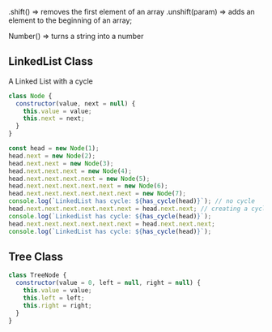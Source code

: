 
.shift() => removes the first element of an array
.unshift(param) => adds an element to the beginning of an array;

Number() => turns a string into a number

## LinkedList Class
A Linked List with a cycle

```Javascript
class Node {
  constructor(value, next = null) {
    this.value = value;
    this.next = next;
  }
}

const head = new Node(1);
head.next = new Node(2);
head.next.next = new Node(3);
head.next.next.next = new Node(4);
head.next.next.next.next = new Node(5);
head.next.next.next.next.next = new Node(6);
head.next.next.next.next.next.next = new Node(7);
console.log(`LinkedList has cycle: ${has_cycle(head)}`); // no cycle
head.next.next.next.next.next.next = head.next.next; // creating a cycle
console.log(`LinkedList has cycle: ${has_cycle(head)}`);
head.next.next.next.next.next.next = head.next.next.next; 
console.log(`LinkedList has cycle: ${has_cycle(head)}`);
```

## Tree Class
```Javascript
class TreeNode {
  constructor(value = 0, left = null, right = null) {
    this.value = value;
    this.left = left;
    this.right = right;
  }
}
```
